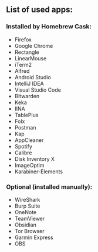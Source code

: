 ## List of used apps:

### Installed by Homebrew Cask:

* Firefox
* Google Chrome
* Rectangle
* LinearMouse
* iTerm2
* Alfred
* Android Studio
* IntelliJ IDEA
* Visual Studio Code
* Bitwarden
* Keka
* IINA
* TablePlus
* Folx
* Postman
* Kap
* AppCleaner
* Spotify
* Calibre
* Disk Inventory X
* ImageOptim
* Karabiner-Elements

### Optional (installed manually):

* WireShark
* Burp Suite
* OneNote
* TeamViewer
* Obsidian
* Tor Browser
* Garmin Express
* OBS